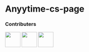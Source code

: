 # Anyytime-cs-page

### Contributers

<img src="https://user-images.githubusercontent.com/38530748/142772996-16beb141-7686-42b5-8b42-b46d9ee92235.png" width="50" height="50"/> <img src="https://user-images.githubusercontent.com/38530748/142773194-5f66c3ba-e5a4-4763-b0a9-51155dc4e17a.png" width="50" height="50"/> <img src="https://user-images.githubusercontent.com/38530748/142774123-0dbc9307-2737-480d-8e5f-3132a7c64a40.png" width="50" height="50"/>
